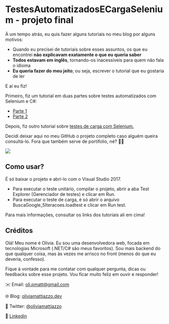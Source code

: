 # TestesAutomatizadosECargaSelenium - projeto final

À um tempo atrás, eu quis fazer alguns tutoriais no meu blog por alguns motivos:
* Quando eu precisei de tutoriais sobre esses assuntos, os que eu encontrei **não explicavam exatamente o que eu queria saber**
* **Todos estavam em inglês**, tornando-os inacessíveis para quem não fala o idioma
* **Eu queria fazer do meu jeito**; ou seja, escrever o tutorial que eu gostaria de ler

E aí eu fiz!

Primeiro, fiz um tutorial em duas partes sobre testes automatizados com Selenium e C#:
* [Parte 1](https://oliviamattiazzo.dev/2020/06/14/testes-automatizados-com-c-e-selenium-parte-1/)
* [Parte 2](https://oliviamattiazzo.dev/2020/06/30/testes-automatizados-com-c-e-selenium-parte-2/)

Depois, fiz outro tutorial sobre [testes de carga com Selenium.](https://oliviamattiazzo.dev/2020/07/10/criando-testes-de-carga-no-visual-studio-com-selenium/)

Decidi deixar aqui no meu GitHub o projeto completo caso alguém queira consultá-lo. Fora que também serve de portifolio, né? :woman_shrugging:

<img src="https://img.shields.io/static/v1?label=VisualStudio&message=2017&color=blue&logo=visual-studio-code">

## Como usar?
É só baixar o projeto e abrí-lo com o Visual Studio 2017.
* Para executar o teste unitário, compilar o projeto, abrir a aba Test Explorer (Gerenciador de testes) e clicar em Run.
* Para executar o teste de carga, é só abrir o arquivo BuscaGoogle_5Iteracoes.loadtest e clicar em Run test.

Para mais informações, consultar os links dos tutoriais ali em cima!

## Créditos

Olá! Meu nome é Olivia. Eu sou uma desenvolvedora web, focada em tecnologias Microsoft (.NET/C# são meus favoritos). Sou mais backend do que qualquer coisa, mas às vezes me arrisco no front (menos do que eu deveria, confesso).

Fique à vontade para me contatar com qualquer pergunta, dicas ou feedbacks sobre esse projeto. Vou ficar muito feliz em ouvir e responder!

:envelope: Email: oli.pmatt@gmail.com

:globe_with_meridians: Blog: [oliviamattiazzo.dev](http://oliviamattiazzo.dev/)

:hatched_chick: Twitter: [@oliviamattiazzo](https://twitter.com/oliviamattiazzo)

:iphone: [Linkedin](https://www.linkedin.com/in/olivia-pachele-mattiazzo-433a8711b/)
